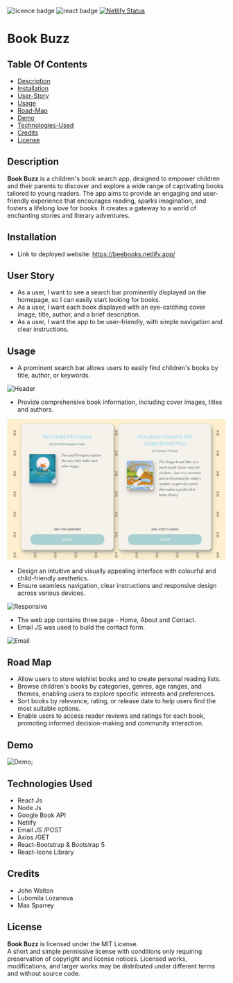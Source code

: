 
![licence badge](https://img.shields.io/badge/License-MIT-blue.svg?style=flat-square)
![react badge](https://img.shields.io/badge/React-v.16.14.0-purple.svg?style=flat-square)
[![Netlify Status](https://api.netlify.com/api/v1/badges/13223660-449f-4633-a5d7-7d6c6adfc483/deploy-status)](https://app.netlify.com/sites/bucolic-alpaca-df751e/deploys)

# Book Buzz  
 ## Table Of Contents
  - [Description](#description)
  - [Installation](#installation)
  - [User-Story](#user-story)
  - [Usage](#usage)
  - [Road-Map](#road-map)
  - [Demo](#demo)
  - [Technologies-Used](#technologies-used)
  - [Credits](#credits)
  - [License](#license)


## Description  
**Book Buzz** is a children's book search app, designed to empower children and their parents to discover and explore a wide range of captivating books tailored to young readers. The app aims to provide an engaging and user-friendly experience that encourages reading, sparks imagination, and fosters a lifelong love for books.
It creates a gateway to a world of enchanting stories and literary adventures.


## Installation

- Link to deployed website:  https://beebooks.netlify.app/


## User Story   
- As a user, I want to see a search bar prominently displayed on the homepage, so I can easily start looking for books.
- As a user, I want each book displayed with an eye-catching cover image, title, author, and a brief description.
- As a user, I want the app to be user-friendly, with simple navigation and clear instructions.


## Usage  
- A prominent search bar allows users to easily find children's books by title, author, or keywords.  

![Header](./src/assets/screenshots/header.png)  

- Provide comprehensive book information, including cover images, titles and authors.

![Card](./src//assets/screenshots/card.png)

- Design an intuitive and visually appealing interface with colourful and child-friendly aesthetics.
- Ensure seamless navigation, clear instructions and responsive design across various devices.  

![Responsive](./src/assets/screenshots/mobile.gif)  

- The web app contains three page - Home, About and Contact.
- Email JS was used to build the contact form.  

![Email](./src/assets/screenshots/email-message-600.png)

## Road Map
- Allow users to store wishlist books and to create personal reading lists.
- Browse children's books by categories, genres, age ranges, and themes, enabling users to explore specific interests and preferences.
- Sort books by relevance, rating, or release date to help users find the most suitable options.
- Enable users to access reader reviews and ratings for each book, promoting informed decision-making and community interaction.



## Demo
![Demo](./src/assets/screenshots/demo.gif);


## Technologies Used  

- React Js
- Node Js
- Google Book API
- Netlify
- Email JS /POST
- Axios /GET
- React-Bootstrap & Bootstrap 5
- React-Icons Library

## Credits
- John Walton
- Lubomila Lozanova
- Max Sparrey


## License
**Book Buzz** is licensed under the MIT License.   
A short and simple permissive license with conditions only requiring preservation of copyright and license notices. Licensed works, modifications, and larger works may be distributed under different terms and without source code.
